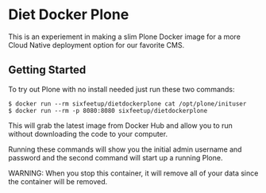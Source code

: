 # Diet Docker Plone

This is an experiement in making a slim Plone Docker image for a more Cloud Native deployment option for our favorite CMS.

## Getting Started

To try out Plone with no install needed just run these two commands:

    $ docker run --rm sixfeetup/dietdockerplone cat /opt/plone/inituser
    $ docker run --rm -p 8080:8080 sixfeetup/dietdockerplone

This will grab the latest image from Docker Hub and allow you to run without downloading the code to your computer. 

Running these commands will show you the initial admin username and password and the second command will start up a running Plone.

WARNING: When you stop this container, it will remove all of your data since the container will be removed.

